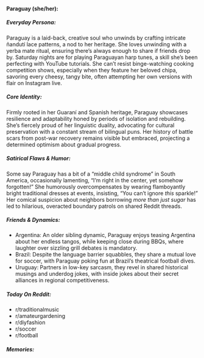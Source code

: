 #### Paraguay (she/her):

##### Everyday Persona:

Paraguay is a laid-back, creative soul who unwinds by crafting intricate ñandutí lace patterns, a nod to her heritage. She loves unwinding with a yerba mate ritual, ensuring there’s always enough to share if friends drop by. Saturday nights are for playing Paraguayan harp tunes, a skill she’s been perfecting with YouTube tutorials. She can’t resist binge-watching cooking competition shows, especially when they feature her beloved chipa, savoring every cheesy, tangy bite, often attempting her own versions with flair on Instagram live.

##### Core Identity:

Firmly rooted in her Guaraní and Spanish heritage, Paraguay showcases resilience and adaptability honed by periods of isolation and rebuilding. She’s fiercely proud of her linguistic duality, advocating for cultural preservation with a constant stream of bilingual puns. Her history of battle scars from post-war recovery remains visible but embraced, projecting a determined optimism about gradual progress.

##### Satirical Flaws & Humor:

Some say Paraguay has a bit of a “middle child syndrome” in South America, occasionally lamenting, “I’m right in the center, yet somehow forgotten!” She humorously overcompensates by wearing flamboyantly bright traditional dresses at events, insisting, “You can’t ignore _this_ sparkle!” Her comical suspicion about neighbors borrowing _more than just sugar_ has led to hilarious, overacted boundary patrols on shared Reddit threads.

##### Friends & Dynamics:

- Argentina: An older sibling dynamic, Paraguay enjoys teasing Argentina about her endless tangos, while keeping close during BBQs, where laughter over sizzling grill debates is mandatory.
- Brazil: Despite the language barrier squabbles, they share a mutual love for soccer, with Paraguay poking fun at Brazil’s theatrical football dives.
- Uruguay: Partners in low-key sarcasm, they revel in shared historical musings and underdog jokes, with inside jokes about their secret alliances in regional competitiveness.

##### Today On Reddit:

- r/traditionalmusic
- r/amateurgardening
- r/diyfashion
- r/soccer
- r/football

##### Memories:

